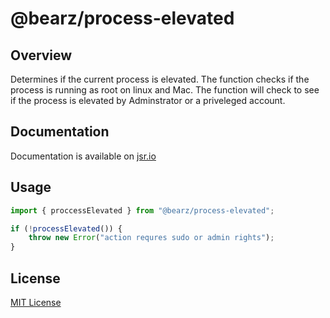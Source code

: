 # @bearz/process-elevated

## Overview

Determines if the current process is elevated.  The function
checks if the process is running as root on linux and Mac.  The
function will check to see if the process is elevated by Adminstrator
or a priveleged account.

## Documentation

Documentation is available on [jsr.io](https://jsr.io/@bearz/process-elevated/doc)

## Usage
```typescript
import { proccessElevated } from "@bearz/process-elevated";

if (!processElevated()) {
    throw new Error("action requres sudo or admin rights");
}

```

## License

[MIT License](./LICENSE.md)